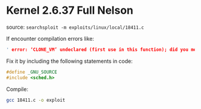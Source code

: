 # Kernel 2.6.37 Full Nelson

source: `searchsploit -m exploits/linux/local/18411.c`

If encounter compilation errors like:

```c
' error: ‘CLONE_VM’ undeclared (first use in this function); did you mean ‘CLNEXT’'
```

Fix it by including the following statements in code:

```c
#define _GNU_SOURCE     
#include <sched.h>
```

Compile:

```bash
gcc 18411.c -o exploit
```

